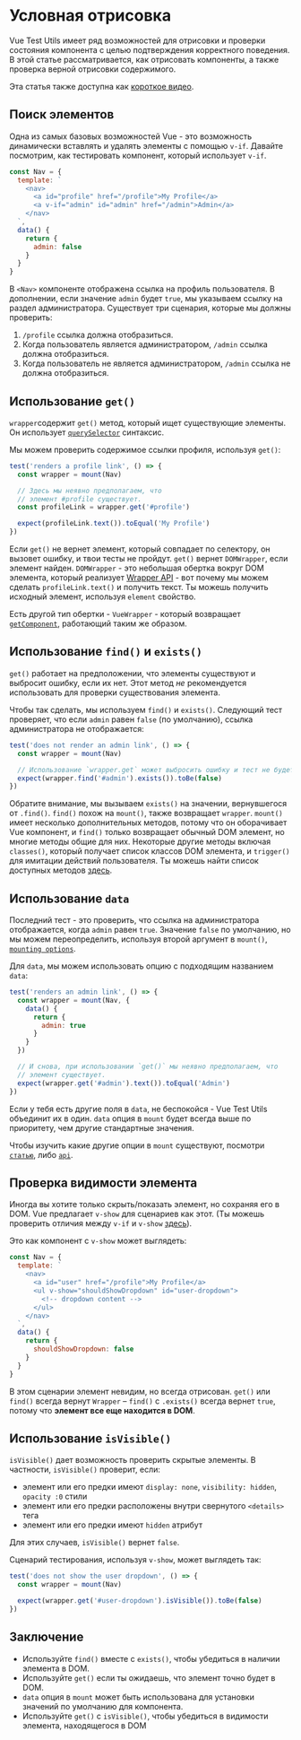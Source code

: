 # Условная отрисовка

Vue Test Utils имеет ряд возможностей для отрисовки и проверки состояния компонента с целью подтверждения корректного поведения. В этой статье рассматривается, как отрисовать компоненты, а также проверка верной отрисовки содержимого.

Эта статья также доступна как [короткое видео](https://www.youtube.com/watch?v=T3CHtGgEFTs&list=PLC2LZCNWKL9ahK1IoODqYxKu5aA9T5IOA&index=15).

## Поиск элементов

Одна из самых базовых возможностей Vue - это возможность динамически вставлять и удалять элементы с помощью `v-if`. Давайте посмотрим, как тестировать компонент, который использует `v-if`.

```js
const Nav = {
  template: `
    <nav>
      <a id="profile" href="/profile">My Profile</a>
      <a v-if="admin" id="admin" href="/admin">Admin</a>
    </nav>
  `,
  data() {
    return {
      admin: false
    }
  }
}
```

В `<Nav>` компоненте отображена ссылка на профиль пользователя. В дополнении, если значение `admin` будет `true`, мы указываем ссылку на раздел администратора. Существует три сценария, которые мы должны проверить:

1. `/profile` ссылка должна отобразиться.
2. Когда пользователь является администратором, `/admin` ссылка должна отобразиться.
3. Когда пользователь не является администратором, `/admin` ссылка не должна отобразиться.

## Использование `get()`

`wrapper`содержит `get()` метод, который ищет существующие элементы. Он использует [`querySelector`](https://developer.mozilla.org/en-US/docs/Web/API/Document/querySelector) синтаксис.

Мы можем проверить содержимое ссылки профиля, используя `get()`:

```js
test('renders a profile link', () => {
  const wrapper = mount(Nav)

  // Здесь мы неявно предполагаем, что 
  // элемент #profile существует.
  const profileLink = wrapper.get('#profile')

  expect(profileLink.text()).toEqual('My Profile')
})
```

Если `get()` не вернет элемент, который совпадает по селектору, он вызовет ошибку, и твои тесты не пройдут. `get()` вернет `DOMWrapper`, если элемент найден. `DOMWrapper` - это небольшая обертка вокруг DOM элемента, который реализует [Wrapper API](/api/#Wrapper-methods) - вот почему мы можем сделать `profileLink.text()` и получить текст. Ты можешь получить исходный элемент, используя `element` свойство.

Есть другой тип обертки - `VueWrapper` - который возвращает [`getComponent`](/api/#getComponent), работающий таким же образом.

## Использование `find()` и `exists()`

`get()` работает на предположении, что элементы существуют и выбросит ошибку, если их нет. Этот метод _не_ рекомендуется использовать для проверки существования элемента.

Чтобы так сделать, мы используем `find()` и `exists()`. Следующий тест проверяет, что если `admin` равен `false` (по умолчанию), ссылка администратора не отображается:

```js
test('does not render an admin link', () => {
  const wrapper = mount(Nav)

  // Использование `wrapper.get` может выбросить ошибку и тест не будет пройден.
  expect(wrapper.find('#admin').exists()).toBe(false)
})
```

Обратите внимание, мы вызываем `exists()` на значении, вернувшегося от `.find()`. `find()` похож на `mount()`, также возвращает `wrapper`. `mount()` имеет несколько дополнительных методов, потому что он оборачивает Vue компонент, и `find()` только возвращает обычный DOM элемент, но многие методы общие для них. Некоторые другие методы включая `classes()`, который получает список классов DOM элемента, и `trigger()` для имитации действий пользователя. Ты можешь найти список доступных методов [здесь](/api/#Wrapper-methods).

## Использование `data`

Последний тест - это проверить, что ссылка на администратора отображается, когда `admin` равен `true`. Значение `false` по умолчанию, но мы можем переопределить, используя второй аргумент в `mount()`, [`mounting options`](/api/#mount).

Для `data`, мы можем использовать опцию с подходящим названием `data`:

```js
test('renders an admin link', () => {
  const wrapper = mount(Nav, {
    data() {
      return {
        admin: true
      }
    }
  })

  // И снова, при использовании `get()` мы неявно предполагаем, что
  // элемент существует.
  expect(wrapper.get('#admin').text()).toEqual('Admin')
})
```

Если у тебя есть другие поля в `data`, не беспокойся - Vue Test Utils объединит их в один. `data` опция в `mount` будет всегда выше по приоритету, чем другие стандартные значения.

Чтобы изучить какие другие опции в `mount` существуют, посмотри [`статью`](/guide/essentials/passing-data.md), либо [`api`](/api/#mount).

## Проверка видимости элемента

Иногда вы хотите только скрыть/показать элемент, но сохраняя его в DOM. Vue предлагает `v-show` для сценариев как этот. (Ты можешь проверить отличия между `v-if` и `v-show` [здесь](https://v3.vuejs.org/guide/conditional.html#v-if-vs-v-show)).

Это как компонент с `v-show` может выглядеть:

```js
const Nav = {
  template: `
    <nav>
      <a id="user" href="/profile">My Profile</a>
      <ul v-show="shouldShowDropdown" id="user-dropdown">
        <!-- dropdown content -->
      </ul>
    </nav>
  `,
  data() {
    return {
      shouldShowDropdown: false
    }
  }
}
```
В этом сценарии элемент невидим, но всегда отрисован. `get()` или `find()` всегда вернут `Wrapper` – `find()` с `.exists()` всегда вернет `true`, потому что **элемент все еще находится в DOM**.

## Использование `isVisible()`

`isVisible()` дает возможность проверить скрытые элементы. В частности, `isVisible()` проверит, если:

- элемент или его предки имеют `display: none`, `visibility: hidden`, `opacity :0` стили
- элемент или его предки расположены внутри свернутого `<details>` тега
- элемент или его предки имеют `hidden` атрибут

Для этих случаев, `isVisible()` вернет `false`.

Сценарий тестирования, используя `v-show`, может выглядеть так:

```js
test('does not show the user dropdown', () => {
  const wrapper = mount(Nav)

  expect(wrapper.get('#user-dropdown').isVisible()).toBe(false)
})
```

## Заключение

- Используйте `find()` вместе с `exists()`, чтобы убедиться в наличии элемента в DOM.
- Используйте `get()` если ты ожидаешь, что элемент точно будет в DOM.
- `data` опция в `mount` может быть использована для установки значений по умолчанию для компонента.
- Используйте `get()` с `isVisible()`, чтобы убедиться в видимости элемента, находящегося в DOM
